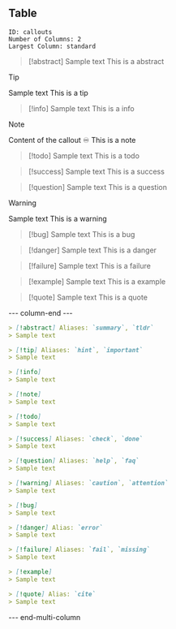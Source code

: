 ## Table

```start-multi-column
ID: callouts
Number of Columns: 2
Largest Column: standard
```

> [!abstract]
> Sample text
> This is a abstract


> [!tip]
> Sample text
> This is a tip


> [!info]
> Sample text
> This is a info


> [!note]
> Content of the callout ♾️
> This is a note


> [!todo]
> Sample text
> This is a todo


> [!success]
> Sample text
> This is a success


> [!question]
> Sample text
> This is a question


> [!warning]
> Sample text
> This is a warning


> [!bug]
> Sample text
> This is a bug


> [!danger]
> Sample text
> This is a danger


> [!failure]
> Sample text
> This is a failure


> [!example] 
> Sample text
> This is a example


> [!quote]
> Sample text
> This is a quote


--- column-end ---
```md
> [!abstract] Aliases: `summary`, `tldr` 
> Sample text
```


```md
> [!tip] Aliases: `hint`, `important`
> Sample text
```


```md
> [!info]
> Sample text
```


```md
> [!note]
> Sample text
```


```md
> [!todo]
> Sample text
```


```md
> [!success] Aliases: `check`, `done`
> Sample text
```


```md
> [!question] Aliases: `help`, `faq`
> Sample text
```


```md
> [!warning] Aliases: `caution`, `attention`
> Sample text
```


```md
> [!bug]
> Sample text
```


```md
> [!danger] Alias: `error`
> Sample text
```


```md
> [!failure] Aliases: `fail`, `missing`
> Sample text
```


```md
> [!example]
> Sample text
```


```md
> [!quote] Alias: `cite`
> Sample text
```

--- end-multi-column








